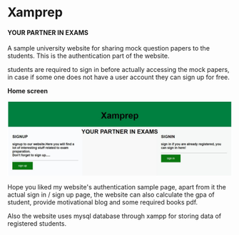 # Xamprep

#### YOUR PARTNER IN EXAMS

A sample university website for sharing mock question papers to the students. This is the authentication part of the website.

students are required to sign in before actually accessing the mock papers, in case if some one does not have a user account they can sign up for free.

**Home screen** 

![](Docs/home.jpg)

Hope you liked my website's authentication sample page, apart from it the actual sign in / sign up page, the website can also calculate the gpa of student, provide motivational blog and some required books pdf.

Also the website uses mysql database through xampp for storing data of registered students.
